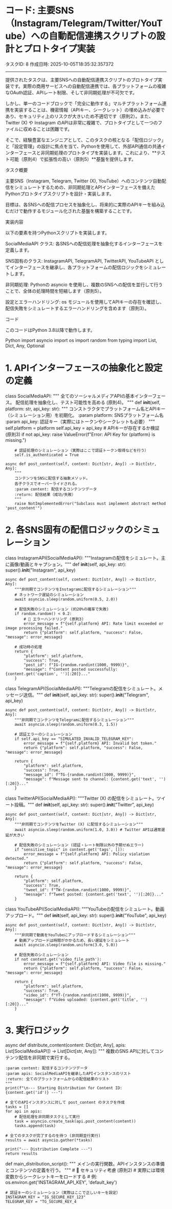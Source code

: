 # コード: 主要SNS（Instagram/Telegram/Twitter/YouTube）への自動配信連携スクリプトの設計とプロトタイプ実装

タスクID: 8
作成日時: 2025-10-05T18:35:32.357372

---

提供されたタスクは、主要SNSへの自動配信連携スクリプトのプロトタイプ実装です。実際の商用サービスへの自動配信連携では、各プラットフォームの複雑なOAuth認証、APIレート制限、そして非同期処理が不可欠です。

しかし、単一のコードブロックで「完全に動作する」マルチプラットフォーム連携を実装することは、機密情報（APIキー、シークレット）の埋め込みが必要であり、セキュリティ上のリスクが大きいため不適切です（原則2）。また、Twitter (X) や Instagram のAPIは非常に複雑で、プロトタイプとして一つのファイルに収めることは困難です。

そこで、経験豊富なエンジニアとして、このタスクの核となる「配信ロジック」と「設定管理」の設計に焦点を当て、Pythonを使用して、外部API通信の共通インターフェースと非同期処理のプロトタイプを実装します。これにより、**テスト可能（原則4）で拡張性の高い（原則5）**基盤を提供します。

タスク概要

主要SNS（Instagram, Telegram, Twitter (X), YouTube）へのコンテンツ自動配信をシミュレートするための、非同期処理とAPIインターフェースを備えたPythonプロトタイプスクリプトを設計・実装します。

目標は、各SNSへの配信プロセスを抽象化し、将来的に実際のAPIキーを組み込むだけで動作するモジュール化された基盤を構築することです。

実装内容

以下の要素を持つPythonスクリプトを実装します。

SocialMediaAPI クラス: 各SNSへの配信処理を抽象化するインターフェースを定義します。

SNS固有のクラス: InstagramAPI, TelegramAPI, TwitterAPI, YouTubeAPI としてインターフェースを継承し、各プラットフォームの配信ロジックをシミュレートします。

非同期処理: Pythonの asyncio を使用し、複数のSNSへの配信を並行して行うことで、全体の処理時間を短縮します（原則5）。

設定とエラーハンドリング: os モジュールを使用してAPIキーの存在を確認し、配信失敗をシミュレートするエラーハンドリングを含めます（原則3）。

コード

このコードはPython 3.8以降で動作します。

Python
import asyncio
import os
import random
from typing import List, Dict, Any, Optional

# 1. APIインターフェースの抽象化と設定の定義
class SocialMediaAPI:
    """
    全てのソーシャルメディアAPIの基本インターフェース。
    配信処理を抽象化し、テスト可能性を高める (原則4)。
    """
    def __init__(self, platform: str, api_key: str):
        """
        コンストラクタでプラットフォーム名とAPIキー（シミュレーション用）を初期化。
        :param platform: SNSプラットフォーム名
        :param api_key: 認証キー（実際にはトークンやシークレットも必要）
        """
        self.platform = platform
        self.api_key = api_key
        # APIキーが存在するか検証 (原則3)
        if not api_key:
            raise ValueError(f"Error: API Key for {platform} is missing.")
        
        # 認証処理のシミュレーション（実際はここで認証トークン取得などを行う）
        self.is_authenticated = True

    async def post_content(self, content: Dict[str, Any]) -> Dict[str, Any]:
        """
        コンテンツをSNSに配信する抽象メソッド。
        各子クラスでオーバーライドされる。
        :param content: 配信するコンテンツデータ
        :return: 配信結果（成功/失敗）
        """
        raise NotImplementedError("Subclass must implement abstract method 'post_content'")

# 2. 各SNS固有の配信ロジックのシミュレーション
class InstagramAPI(SocialMediaAPI):
    """Instagramの配信をシミュレート。主に画像/動画とキャプション。"""
    def __init__(self, api_key: str):
        super().__init__("Instagram", api_key)
    
    async def post_content(self, content: Dict[str, Any]) -> Dict[str, Any]:
        """非同期でコンテンツをInstagramに配信するシミュレーション"""
        # ネットワーク遅延のシミュレーション
        await asyncio.sleep(random.uniform(0.5, 2.0))
        
        # 配信失敗のシミュレーション (約20%の確率で失敗)
        if random.random() < 0.2:
            # 🚨 エラーハンドリング (原則3)
            error_message = f"{self.platform} API: Rate limit exceeded or image processing failed."
            return {"platform": self.platform, "success": False, "message": error_message}
        
        # 成功時の処理
        return {
            "platform": self.platform,
            "success": True,
            "post_id": f"IG-{random.randint(1000, 9999)}",
            "message": f"Content posted successfully: {content.get('caption', '')[:20]}..."
        }

class TelegramAPI(SocialMediaAPI):
    """Telegramの配信をシミュレート。メッセージ送信。"""
    def __init__(self, api_key: str):
        super().__init__("Telegram", api_key)

    async def post_content(self, content: Dict[str, Any]) -> Dict[str, Any]:
        """非同期でコンテンツをTelegramに配信するシミュレーション"""
        await asyncio.sleep(random.uniform(0.3, 1.5))
        
        # 認証エラーのシミュレーション
        if self.api_key == "SIMULATED_INVALID_TELEGRAM_KEY":
            error_message = f"{self.platform} API: Invalid bot token."
            return {"platform": self.platform, "success": False, "message": error_message}

        return {
            "platform": self.platform,
            "success": True,
            "message_id": f"TG-{random.randint(1000, 9999)}",
            "message": f"Message sent to channel: {content.get('text', '')[:20]}..."
        }

class TwitterAPI(SocialMediaAPI):
    """Twitter (X) の配信をシミュレート。ツイート投稿。"""
    def __init__(self, api_key: str):
        super().__init__("Twitter", api_key)

    async def post_content(self, content: Dict[str, Any]) -> Dict[str, Any]:
        """非同期でコンテンツをTwitter (X) に配信するシミュレーション"""
        await asyncio.sleep(random.uniform(1.0, 3.0)) # Twitter APIは通常遅延が大きい
        
        # 配信失敗のシミュレーション (認証・レート制限以外の予期せぬエラー)
        if "sensitive_topic" in content.get('tags', []):
            error_message = f"{self.platform} API: Policy violation detected."
            return {"platform": self.platform, "success": False, "message": error_message}

        return {
            "platform": self.platform,
            "success": True,
            "tweet_id": f"TW-{random.randint(1000, 9999)}",
            "message": f"Tweet posted: {content.get('text', '')[:20]}..."
        }

class YouTubeAPI(SocialMediaAPI):
    """YouTubeの配信をシミュレート。動画アップロード。"""
    def __init__(self, api_key: str):
        super().__init__("YouTube", api_key)

    async def post_content(self, content: Dict[str, Any]) -> Dict[str, Any]:
        """非同期で動画をYouTubeにアップロードするシミュレーション"""
        # 動画アップロードは時間がかかるため、長い遅延をシミュレート
        await asyncio.sleep(random.uniform(3.0, 5.0)) 
        
        # 配信失敗のシミュレーション
        if not content.get('video_file_path'):
            error_message = f"{self.platform} API: Video file is missing."
            return {"platform": self.platform, "success": False, "message": error_message}

        return {
            "platform": self.platform,
            "success": True,
            "video_id": f"YT-{random.randint(1000, 9999)}",
            "message": f"Video uploaded: {content.get('title', '')[:20]}..."
        }


# 3. 実行ロジック
async def distribute_content(content: Dict[str, Any], apis: List[SocialMediaAPI]) -> List[Dict[str, Any]]:
    """
    複数のSNS APIに対してコンテンツ配信を非同期で実行する。
    
    :param content: 配信するコンテンツデータ
    :param apis: SocialMediaAPIを継承したAPIインスタンスのリスト
    :return: 全てのプラットフォームからの配信結果のリスト
    """
    print(f"\n--- Starting Distribution for Content ID: {content.get('id')} ---")
    
    # 全てのAPIインスタンスに対して post_content のタスクを作成
    tasks = []
    for api in apis:
        # 配信処理を非同期タスクとして実行
        task = asyncio.create_task(api.post_content(content))
        tasks.append(task)
        
    # 全てのタスクが完了するのを待つ (非同期並行実行)
    results = await asyncio.gather(*tasks)
    
    print("--- Distribution Complete ---")
    return results

def main_distribution_script():
    """
    メインの実行関数。APIインスタンスの準備とコンテンツの定義を行う。
    """
    # 🚨 セキュリティ考慮 (原則2)
    # 実際には環境変数からシークレットキーをロードする
    # 例: os.environ.get('INSTAGRAM_API_KEY', 'default_key')
    
    # 認証キーのシミュレーション（実際はここで正しいキーを設定）
    INSTAGRAM_KEY = "IG_SECURE_KEY_123"
    TELEGRAM_KEY = "TG_SECURE_KEY_4